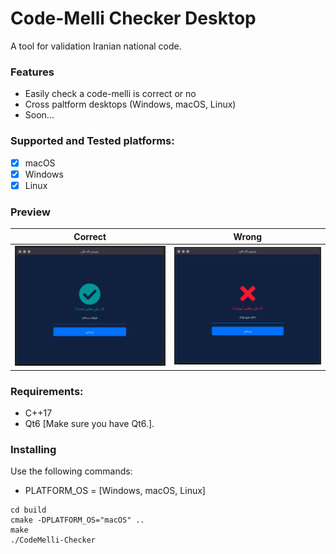 # Code-Melli Checker Desktop
A tool for validation Iranian national code.

### Features

- Easily check a code-melli is correct or no
- Cross paltform desktops (Windows, macOS, Linux)
- Soon...

### Supported and Tested platforms:

- [x] macOS
- [x] Windows
- [x] Linux

### Preview

| Correct        | Wrong          |
| -------------- | -------------- |
| ![](screenshots/success.png) | ![](screenshots/error.png) |

### Requirements:
- C++17
- Qt6 [Make sure you have Qt6.].

### Installing
Use the following commands:

- PLATFORM_OS = [Windows, macOS, Linux]

```
cd build
cmake -DPLATFORM_OS="macOS" ..
make
./CodeMelli-Checker
```
